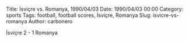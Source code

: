 Title: İsviçre vs. Romanya, 1990/04/03
Date: 1990/04/03 00:00
Category: sports
Tags: football, football scores, İsviçre, Romanya
Slug: isvicre-vs-romanya
Author: carbonero


İsviçre 2 - 1 Romanya
